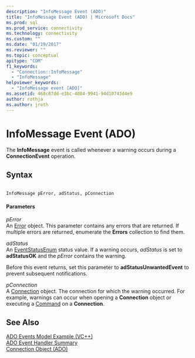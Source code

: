 ```yaml
---
description: "InfoMessage Event (ADO)"
title: "InfoMessage Event (ADO) | Microsoft Docs"
ms.prod: sql
ms.prod_service: connectivity
ms.technology: connectivity
ms.custom: ""
ms.date: "01/19/2017"
ms.reviewer: ""
ms.topic: conceptual
apitype: "COM"
f1_keywords: 
  - "Connection::InfoMessage"
  - "InfoMessage"
helpviewer_keywords: 
  - "InfoMessage event [ADO]"
ms.assetid: 468c87dd-e3bc-4084-9941-94d10743d4e9
author: rothja
ms.author: jroth
---
```

# InfoMessage Event (ADO)
The **InfoMessage** event is called whenever a warning occurs during a **ConnectionEvent** operation.  
  
## Syntax  
  
```  
  
InfoMessage pError, adStatus, pConnection  
```  
  
#### Parameters  
 *pError*  
 An [Error](../../../ado/reference/ado-api/error-object.md) object. This parameter contains any errors that are returned. If multiple errors are returned, enumerate the **Errors** collection to find them.  
  
 *adStatus*  
 An [EventStatusEnum](../../../ado/reference/ado-api/eventstatusenum.md) status value. If a warning occurs, *adStatus* is set to **adStatusOK** and the *pError* contains the warning.  
  
 Before this event returns, set this parameter to **adStatusUnwantedEvent** to prevent subsequent notifications.  
  
 *pConnection*  
 A [Connection](../../../ado/reference/ado-api/connection-object-ado.md) object. The connection for which the warning occurred. For example, warnings can occur when opening a **Connection** object or executing a [Command](../../../ado/reference/ado-api/command-object-ado.md) on a **Connection**.  
  
## See Also  
 [ADO Events Model Example (VC++)](../../../ado/reference/ado-api/ado-events-model-example-vc.md)   
 [ADO Event Handler Summary](../../../ado/guide/data/ado-event-handler-summary.md)   
 [Connection Object (ADO)](../../../ado/reference/ado-api/connection-object-ado.md)
